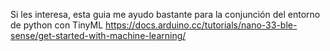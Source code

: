 Si les interesa, esta guia me ayudo bastante para la conjunción del entorno de python con TinyML
https://docs.arduino.cc/tutorials/nano-33-ble-sense/get-started-with-machine-learning/
